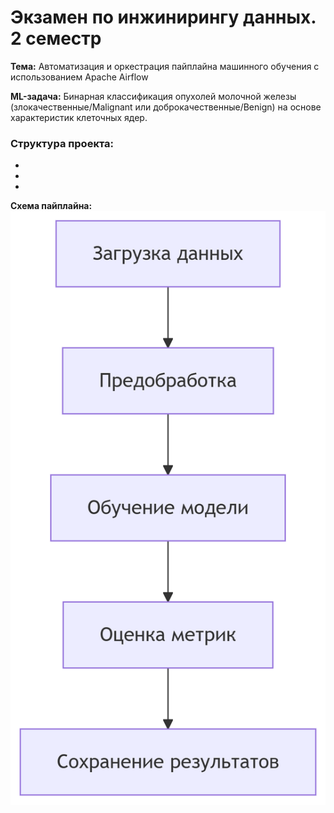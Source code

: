 # Экзамен по инжинирингу данных. 2 семестр

**Тема:** Автоматизация и оркестрация пайплайна машинного обучения с использованием Apache Airflow

**ML-задача:** Бинарная классификация опухолей молочной железы (злокачественные/Malignant или доброкачественные/Benign) на основе характеристик клеточных ядер.

### Структура проекта:
- 
- 
- 


**Схема пайплайна:** ![Image alt](https://github.com/LeshchenkoB/DE_exam/blob/main/Схема%20пайплайна.png)

